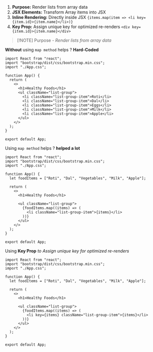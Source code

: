1. **Purpose:** Render lists from array data
2. **JSX Elements:** Transform Array items into JSX
3. **Inline Rendering:** Directly inside JSX 
	`{items.map(item => <li key={item.id}>{item.name}</li>)}`
4. **Key Prop:** Assign unique key for optimized re-renders
	`<div key={item.id}>{item.name}</div>`


> [!NOTE] Purpose - 
> *Render lists from array data*





**Without** using `map method` helps ? **Hard-Coded**
```JSX
import React from "react";
import "bootstrap/dist/css/bootstrap.min.css";
import "./App.css";

function App() {
  return (
    <>
      <h1>Healthy Foods</h1>
      <ul className="list-group">
        <li className="list-group-item">Roti</li>
        <li className="list-group-item">Dal</li>
        <li className="list-group-item">Eggs</li>
        <li className="list-group-item">Milk</li>
        <li className="list-group-item">Apple</li>
      </ul>
    </>
  );
}

export default App;
```


Using `map method` helps ? **helped a lot** 
```JSX
import React from "react";
import "bootstrap/dist/css/bootstrap.min.css";
import "./App.css";

function App() {
  let foodItems = ["Roti", "Dal", "Vegetables", "Milk", "Apple"];
  
  return (
    <>
      <h1>Healthy Foods</h1>

      <ul className="list-group">
        {foodItems.map((items) => (
          <li className="list-group-item">{items}</li>
        ))}
      </ul>
    </>
  );
}

export default App;
```


Using **Key Prop**  *to Assign unique key for optimized re-renders*
```JSX
import React from "react";
import "bootstrap/dist/css/bootstrap.min.css";
import "./App.css";

function App() {
  let foodItems = ["Roti", "Dal", "Vegetables", "Milk", "Apple"];
  
  return (
    <>
      <h1>Healthy Foods</h1>

      <ul className="list-group">
        {foodItems.map((items) => (
          <li key={items} className="list-group-item">{items}</li>
        ))}
      </ul>
    </>
  );
}

export default App;
```



